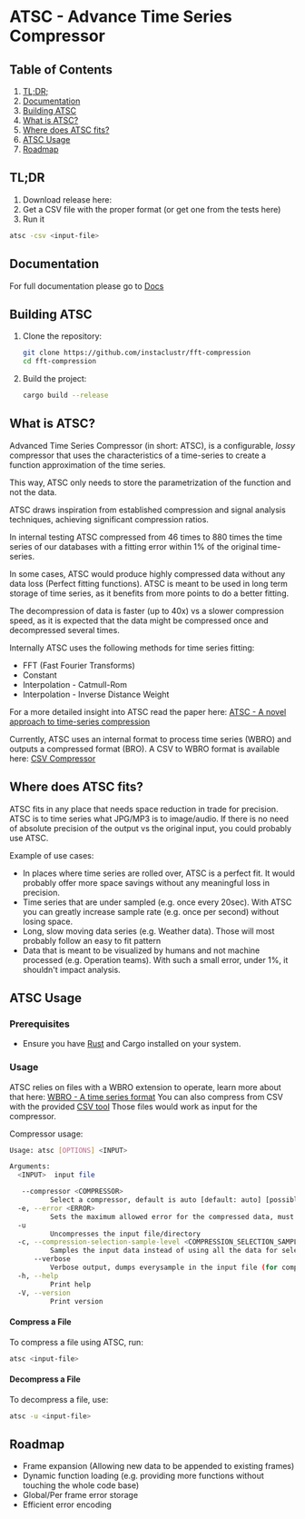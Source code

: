 # ATSC - Advance Time Series Compressor

## Table of Contents

1. [TL;DR;](#tldr)
2. [Documentation](#documentation)
3. [Building ATSC](#building-atsc)
4. [What is ATSC?](#what-is-atsc)
5. [Where does ATSC fits?](#where-does-atsc-fits)
6. [ATSC Usage](#atsc-usage)
7. [Roadmap](#roadmap)

## TL;DR

1. Download release here:
2. Get a CSV file with the proper format (or get one from the tests here)
3. Run it

```bash
atsc -csv <input-file>
```

## Documentation

For full documentation please go to [Docs](https://github.com/instaclustr/fft-compression/tree/main/docs)

## Building ATSC

1. Clone the repository:

   ```bash
   git clone https://github.com/instaclustr/fft-compression
   cd fft-compression
   ```

2. Build the project:

   ```bash
   cargo build --release
   ```

## What is ATSC?

Advanced Time Series Compressor (in short: ATSC), is a configurable, *lossy* compressor that uses the characteristics of a time-series to create a function approximation of the time series.

This way, ATSC only needs to store the parametrization of the function and not the data.

ATSC draws inspiration from established compression and signal analysis techniques, achieving significant compression ratios.

In internal testing ATSC compressed from 46 times to 880 times the time series of our databases with a fitting error within 1% of the original time-series.

In some cases, ATSC would produce highly compressed data without any data loss (Perfect fitting functions).
ATSC is meant to be used in long term storage of time series, as it benefits from more points to do a better fitting.

The decompression of data is faster (up to 40x) vs a slower compression speed, as it is expected that the data might be compressed once and decompressed several times.

Internally ATSC uses the following methods for time series fitting:

* FFT (Fast Fourier Transforms)
* Constant
* Interpolation - Catmull-Rom
* Interpolation - Inverse Distance Weight

For a more detailed insight into ATSC read the paper here: [ATSC - A novel approach to time-series compression](https://github.com/instaclustr/fft-compression/tree/main/paper/ATCS-AdvancedTimeSeriesCompressor.pdf)

Currently, ATSC uses an internal format to process time series (WBRO) and outputs a compressed format (BRO). A CSV to WBRO format is available here: [CSV Compressor](https://github.com/instaclustr/fft-compression/tree/main/csv-compressor)

## Where does ATSC fits?

ATSC fits in any place that needs space reduction in trade for precision.
ATSC is to time series what JPG/MP3 is to image/audio.
If there is no need of absolute precision of the output vs the original input, you could probably use ATSC.

Example of use cases:

* In places where time series are rolled over, ATSC is a perfect fit. It would probably offer more space savings without any meaningful loss in precision.
* Time series that are under sampled (e.g. once every 20sec). With ATSC you can greatly increase sample rate (e.g. once per second) without losing space.
* Long, slow moving data series (e.g. Weather data). Those will most probably follow an easy to fit pattern
* Data that is meant to be visualized by humans and not machine processed (e.g. Operation teams). With such a small error, under 1%, it shouldn't impact analysis.

## ATSC Usage

### Prerequisites

* Ensure you have [Rust](https://www.rust-lang.org/tools/install) and Cargo installed on your system.

### Usage

ATSC relies on files with a WBRO extension to operate, learn more about that here: [WBRO - A time series format](https://github.com/instaclustr/fft-compression/tree/main/wavbrro)
You can also compress from CSV with the provided [CSV tool](https://github.com/instaclustr/fft-compression/tree/main/csv-compressor)
Those files would work as input for the compressor.

Compressor usage:

```bash
Usage: atsc [OPTIONS] <INPUT>

Arguments:
  <INPUT>  input file

   --compressor <COMPRESSOR>
          Select a compressor, default is auto [default: auto] [possible values: auto, noop, fft, constant, polynomial, idw]
  -e, --error <ERROR>
          Sets the maximum allowed error for the compressed data, must be between 0 and 50. Default is 5 (5%). 0 is lossless compression 50 will do a median filter on the data. In between will pick optimize for the error [default: 5]
  -u
          Uncompresses the input file/directory
  -c, --compression-selection-sample-level <COMPRESSION_SELECTION_SAMPLE_LEVEL>
          Samples the input data instead of using all the data for selecting the optimal compressor. Only impacts speed, might or not increased compression ratio. For best results use 0 (default). Only works when compression = Auto. 0 will use all the data (slowest) 6 will sample 128 data points (fastest) [default: 0]
      --verbose
          Verbose output, dumps everysample in the input file (for compression) and in the ouput file (for decompression)
  -h, --help
          Print help
  -V, --version
          Print version
```

#### Compress a File

To compress a file using ATSC, run:

```bash
atsc <input-file>
```

#### Decompress a File

To decompress a file, use:

```bash
atsc -u <input-file>
```

## Roadmap

* Frame expansion (Allowing new data to be appended to existing frames)
* Dynamic function loading (e.g. providing more functions without touching the whole code base)
* Global/Per frame error storage
* Efficient error encoding
